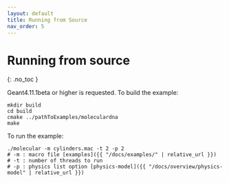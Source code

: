 ```yaml
---
layout: default
title: Running from Source
nav_order: 5
---
```


# Running from source
{: .no_toc }

Geant4.11.1beta or higher is requested. To build the example:

```
mkdir build
cd build
cmake ../pathToExamples/moleculardna
make
```
To run the example:
```
./molecular -m cylinders.mac -t 2 -p 2
# -m : macro file [examples]({{ "/docs/examples/" | relative_url }})
# -t : number of threads to run
# -p : physics list option [physics-model]({{ "/docs/overview/physics-model" | relative_url }})
```

